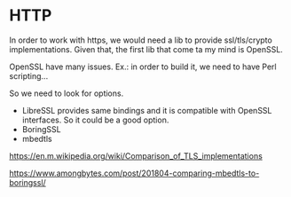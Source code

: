 # HTTP

In order to work with https, we would need a lib to provide  ssl/tls/crypto implementations. Given that, the first lib that come ta my mind is OpenSSL. 

OpenSSL have many issues. Ex.: in order to build it, we need to have Perl scripting...

So we need to look for options.

- LibreSSL provides same bindings and it is compatible with OpenSSL interfaces. So it could be a good option.
- BoringSSL
- mbedtls

https://en.m.wikipedia.org/wiki/Comparison_of_TLS_implementations

https://www.amongbytes.com/post/201804-comparing-mbedtls-to-boringssl/
